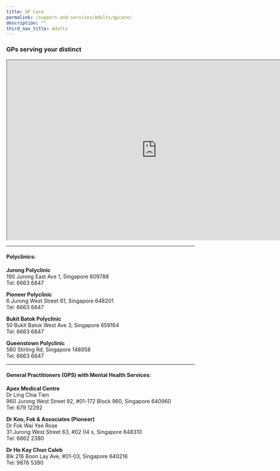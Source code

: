 ```yaml
---
title: GP Care
permalink: /support-and-services/Adults/gpcare/
description: ""
third_nav_title: Adults
---
```

<h3>GPs serving your distinct</h3>
<iframe src="https://www.google.com/maps/d/embed?mid=1rUQJfhuhWAL8Rs7bDoON11i7eLvcPYv2&ehbc=2E312F" width="800" height="480"></iframe>

---

<h4>Polyclinics:</h4>

<b>Jurong Polyclinic</b><br>
190 Jurong East Ave 1, Singapore 609788<br>
Tel: 6663 6847<br>
    
<b>Pioneer Polyclinic</b><br>
6 Jurong West Street 61, Singapore 648201<br>
Tel: 6663 6847<br>
    
<b>Bukit Batok Polyclinic</b><br>
50 Bukit Batok West Ave 3, Singapore 659164<br>
Tel: 6663 6847<br>
    
<b>Queenstown Polyclinic</b><br>
580 Stirling Rd, Singapore 148958<br>
Tel: 6663 6847<br>


----

<h4>General Practitioners (GPS) with Mental Health Services:</h4>

<b>Apex Medical Centre</b><br>
Dr Ling Chia Tien<br>
960 Jurong West Street 92, #01-172 Block 960, Singapore 640960<br>
Tel: 679 12292<br>
    
<b>Dr Koo, Fok & Associates (Pioneer)</b><br>
Dr Fok Wai Yee Rose<br>
31 Jurong West Street 63, #02 04 s, Singapore 648310<br>
Tel: 6862 2380<br>
    
<b>Dr Ho Kay Chun Caleb</b><br>
Blk 216 Boon Lay Ave, #01-03, Singapore 640216<br>
Tel: 9876 5390<br>
